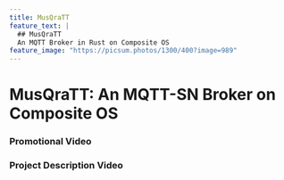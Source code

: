 ```yaml
---
title: MusQraTT
feature_text: |
  ## MusQraTT
  An MQTT Broker in Rust on Composite OS
feature_image: "https://picsum.photos/1300/400?image=989"
---
```


# MusQraTT: An MQTT-SN Broker on Composite OS


### Promotional Video

### Project Description Video